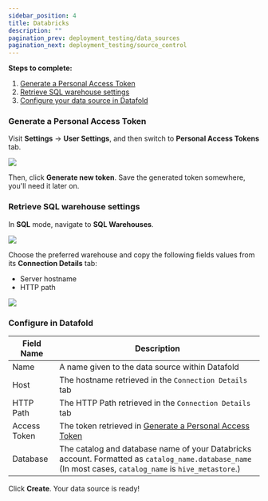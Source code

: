 ```yaml
---
sidebar_position: 4
title: Databricks
description: ""
pagination_prev: deployment_testing/data_sources
pagination_next: deployment_testing/source_control
---
```

**Steps to complete:**

1. [Generate a Personal Access Token](databricks.md#generate-a-personal-access-token)
2. [Retrieve SQL warehouse settings](databricks.md#retrieve-sql-warehouse-settings)
3. [Configure your data source in Datafold](databricks.md#configure-in-datafold)

### Generate a Personal Access Token

Visit **Settings** → **User Settings**, and then switch to **Personal Access Tokens** tab.

![](/img/databricks_new_token.png)

Then, click **Generate new token**. Save the generated token somewhere, you'll need it later on.

### Retrieve SQL warehouse settings

In **SQL** mode, navigate to **SQL Warehouses**.

![](/img/databricks_sql_warehouse.png)


Choose the preferred warehouse and copy the following fields values from its **Connection Details** tab:

* Server hostname
* HTTP path

![](/img/databrick_connection_details.png)

### Configure in Datafold

| Field Name      | Description |
| ----------- | ----------- |
| Name     | A name given to the data source within Datafold |
| Host   | The hostname retrieved in the `Connection Details` tab  |
| HTTP Path   | The HTTP Path retrieved in the `Connection Details` tab        |
| Access Token   | The token retrieved in [Generate a Personal Access Token](databricks.md#generate-a-personal-access-token)       |
| Database  | The catalog and database name of your Databricks account. Formatted as `catalog_name.database_name` (In most cases, `catalog_name` is `hive_metastore`.) |

Click **Create**. Your data source is ready!
